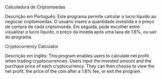 Calculadora de Criptomoedas

Descrição em Português: Este programa permite calcular o lucro líquido ao negociar criptomoedas. O usuário insere a quantidade investida e o preço de compra de cada criptomoeda. Em seguida, pode escolher entre visualizar o lucro líquido, o preço da moeda após uma taxa de 1.8%, ou sair do programa.

Cryptocurrency Calculator

Descrição em Inglês: This program enables users to calculate net profit when trading cryptocurrencies. Users input the invested amount and the purchase price of each cryptocurrency. They can then choose to view the net profit, the price of the coin after a 1.8% fee, or exit the program.
